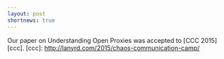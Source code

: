 ```yaml
---
layout: post
shortnews: true
---
```

Our paper on Understanding Open Proxies was accepted to [CCC 2015][ccc].
[ccc]: http://lanyrd.com/2015/chaos-communication-camp/
